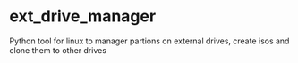 # ext_drive_manager
Python tool for linux to manager partions on external drives, create isos and clone them to other drives

